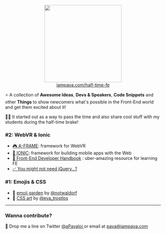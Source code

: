 <p align="center">
  <a href="https://iampava.com/half-time-fe/">
    <img height="250" src="https://iampava.com/half-time-fe/cover.jpg" />
  </a>
  <br/>
  <a href="https://iampava.com/half-time-fe/">iampava.com/half-time-fe</a>
</p>

⭐ A collection of **Awesome Ideas**, **Devs & Speakers**, **Code Snippets** and other **Things** to show newcomers what's possible in the Front-End world and get them excited about it!

👨‍🏫 It started out as a way to pass the time and also share cool stuff with my students during the half-time brake! 



###  #2: WebVR & Ionic

* <a href="https://aframe.io/">🎮 A-FRAME</a>: framework for WebVR
* <a href="">📱 IONIC</a>: framework for building mobile apps with the Web
* <a href="">📖 Front-End Developer Handbook</a> : uber-amazing resource for learning FE 
* <a href="http://youmightnotneedjquery.com/">✅ You might not need jQuery...?</a> 


### #1: Emojis & CSS

* 🌱 <a href="https://emoji-garden.glitch.me/">emoji garden</a> by <a href="https://twitter.com/notwaldorf">@notwaldorf<a/>
* 🎨 <a href="https://codepen.io/eva_trostlos/">CSS art</a> by <a href="https://twitter.com/eva_trostlos">@eva_trostlos</a>


<hr/>

### Wanna contribute?
📧 Drop me a line on Twitter <a href="https://twitter.com/aPavaloi">@aPavaloi </a> or email at <a href="mailto:pava@iampava.com">pava@iampava.com </a>
